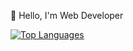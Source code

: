 

:wave: Hello, I'm Web Developer


[![Top Languages](https://github-readme-stats.vercel.app/api/top-langs/?username=matthieuGravy)](https://github.com/matthieuGravy)
